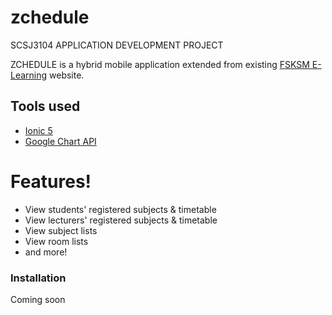 # zchedule
SCSJ3104 APPLICATION DEVELOPMENT PROJECT

ZCHEDULE is a hybrid mobile application extended from existing [FSKSM E-Learning] website.

## Tools used 
- [Ionic 5]
- [Google Chart API]

# Features!

  - View students' registered subjects & timetable
  - View lecturers' registered subjects & timetable
  - View subject lists
  - View room lists
  - and more!

 ### Installation
  Coming soon
  
  [FSKSM E-Learning]: <http://web1.fsksm.utm.my/~webapps/cgi-bin/webman/applications/fsksmELearning/index.cgi>
  [Ionic 5]: <https://ionicframework.com/docs>
  [Google Chart API]: <https://developers.google.com/chart>
